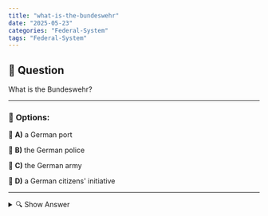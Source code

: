 ```yaml
---
title: "what-is-the-bundeswehr"
date: "2025-05-23"
categories: "Federal-System"
tags: "Federal-System"
---
```


## 📌 **Question**

What is the Bundeswehr?



---

### 📝 **Options:**

🔘 **A)** a German port

🔘 **B)** the German police

🔘 **C)** the German army

🔘 **D)** a German citizens' initiative

---

<details>
  <summary>🔍 Show Answer</summary>

  <p>
💡  <b>Correct Answer:</b>  c
  </p>
  <p>
    📖<b>Explanation:</b>
    
  </p>
</details>
